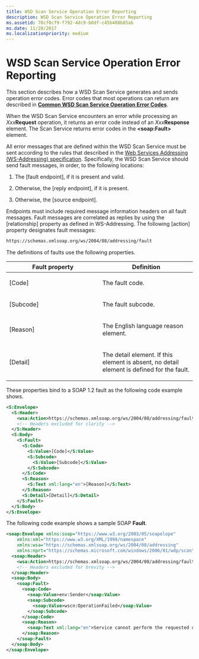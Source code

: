 ```yaml
---
title: WSD Scan Service Operation Error Reporting
description: WSD Scan Service Operation Error Reporting
ms.assetid: 78cf0cf9-f792-4dc9-b0df-c45b408b85ab
ms.date: 11/28/2017
ms.localizationpriority: medium
---
```


# WSD Scan Service Operation Error Reporting


This section describes how a WSD Scan Service generates and sends operation error codes. Error codes that most operations can return are described in [**Common WSD Scan Service Operation Error Codes**](common-wsd-scan-service-operation-error-codes.md).

When the WSD Scan Service encounters an error while processing an *Xxx***Request** operation, it returns an error code instead of an *Xxx***Response** element. The Scan Service returns error codes in the **&lt;soap:Fault&gt;** element.

All error messages that are defined within the WSD Scan Service must be sent according to the rules that described in the [Web Services Addressing (WS-Addressing) specification](https://go.microsoft.com/fwlink/p/?linkid=70144). Specifically, the WSD Scan Service should send fault messages, in order, to the following locations:

1.  The \[fault endpoint\], if it is present and valid.

2.  Otherwise, the \[reply endpoint\], if it is present.

3.  Otherwise, the \[source endpoint\].

Endpoints must include required message information headers on all fault messages. Fault messages are correlated as replies by using the \[relationship\] property as defined in WS-Addressing. The following \[action\] property designates fault messages:

```xml
https://schemas.xmlsoap.org/ws/2004/08/addressing/fault
```

The definitions of faults use the following properties.

<table>
<colgroup>
<col width="50%" />
<col width="50%" />
</colgroup>
<thead>
<tr class="header">
<th>Fault property</th>
<th>Definition</th>
</tr>
</thead>
<tbody>
<tr class="odd">
<td><p>[Code]</p></td>
<td><p>The fault code.</p></td>
</tr>
<tr class="even">
<td><p>[Subcode]</p></td>
<td><p>The fault subcode.</p></td>
</tr>
<tr class="odd">
<td><p>[Reason]</p></td>
<td><p>The English language reason element.</p></td>
</tr>
<tr class="even">
<td><p>[Detail]</p></td>
<td><p>The detail element. If this element is absent, no detail element is defined for the fault.</p></td>
</tr>
</tbody>
</table>

 

These properties bind to a SOAP 1.2 fault as the following code example shows.

```xml
<S:Envelope>
  <S:Header>
    <wsa:Action>https://schemas.xmlsoap.org/ws/2004/08/addressing/fault</wsa:Action>
    <!-- Headers excluded for clarity -->
  </S:Header>
  <S:Body>
    <S:Fault>
      <S:Code>
        <S:Value>[Code]</S:Value>
        <S:Subcode>
          <S:Value>[Subcode]</S:Value>
        </S:Subcode>
      </S:Code>
      <S:Reason>
        <S:Text xml:lang="en">[Reason]</S:Text>
      </S:Reason>
      <S:Detail>[Detail]</S:Detail>
    </S:Fault>
  </S:Body>
</S:Envelope>
```

The following code example shows a sample SOAP **Fault**.

```xml
<soap:Envelope xmlns:soap="https://www.w3.org/2003/05/soapelope"
    xmlns:xml="https://www.w3.org/XML/1998/namespace"
    xmlns:wsa="https://schemas.xmlsoap.org/ws/2004/08/addressing"
    xmlns:nprt="https://schemas.microsoft.com/windows/2006/01/wdp/scan">
  <soap:Header>
    <wsa:Action>https://schemas.xmlsoap.org/ws/2004/08/addressing/fault</wsa:Action>
    <!-- Headers excluded for brevity -->
  </soap:Header>
  <soap:Body>
    <soap:Fault>
      <soap:Code>
        <soap:Value>env:Sender</soap:Value>
        <soap:Subcode>
          <soap:Value>wscn:OperationFailed</soap:Value>
        </soap:Subcode>
      </soap:Code>
      <soap:Reason>
        <soap:Text xml:lang="en">Service cannot perform the requested operation</soap:Text>
      </soap:Reason>
    </soap:Fault>
  </soap:Body>
</soap:Envelope>
```

 

 






